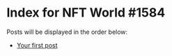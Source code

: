# Index for NFT World #1584
Posts will be displayed in the order below:

- [Your first post](./001-first.md)

